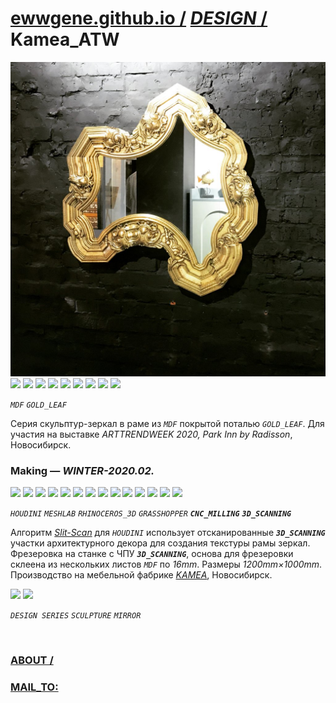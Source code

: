 ﻿
# [ewwgene.github.io /](https://ewwgene.github.io/) [_DESIGN_ /](https://ewwgene.github.io/DESIGN) Kamea_ATW

[![Kamea_ATW](/100.jpg)](https://ewwgene.github.io/Kamea_ATW/Carousel)<br> <a id="107" href="https://ewwgene.github.io/Kamea_ATW/Carousel/#107"><img src="https://ewwgene.github.io/Kamea_ATW/107.jpg" height="66"></a> <a id="109" href="https://ewwgene.github.io/Kamea_ATW/Carousel/#109"><img src="https://ewwgene.github.io/Kamea_ATW/109.jpg" height="66"></a> <a id="111" href="https://ewwgene.github.io/Kamea_ATW/Carousel/#111"><img src="https://ewwgene.github.io/Kamea_ATW/111.jpg" height="66"></a> <a id="113" href="https://ewwgene.github.io/Kamea_ATW/Carousel/#113"><img src="https://ewwgene.github.io/Kamea_ATW/113.jpg" height="66"></a> <a id="115" href="https://ewwgene.github.io/Kamea_ATW/Carousel/#115"><img src="https://ewwgene.github.io/Kamea_ATW/115.jpg" height="66"></a> <a id="116" href="https://ewwgene.github.io/Kamea_ATW/Carousel/#116"><img src="https://ewwgene.github.io/Kamea_ATW/116.jpg" height="66"></a> <a id="117" href="https://ewwgene.github.io/Kamea_ATW/Carousel/#117"><img src="https://ewwgene.github.io/Kamea_ATW/117.jpg" height="66"></a> <a id="118" href="https://ewwgene.github.io/Kamea_ATW/Carousel/#118"><img src="https://ewwgene.github.io/Kamea_ATW/118.jpg" height="66"></a> <a id="119" href="https://ewwgene.github.io/Kamea_ATW/Carousel/#119"><img src="https://ewwgene.github.io/Kamea_ATW/119.jpg" height="66"></a> <a id="text">&#160;</a>

_`MDF`_ _`GOLD_LEAF`_ 

Серия скульптур-зеркал в раме из _`MDF`_ покрытой поталью _`GOLD_LEAF`_. Для участия на выставке _ARTTRENDWEEK 2020, Park Inn by Radisson_, Новосибирск.

### Making — _WINTER-2020.02._
<a id="201m" href="https://ewwgene.github.io/Kamea_ATW/Carousel/#201m"><img src="https://ewwgene.github.io/Kamea_ATW/Making/201.jpg" height="66"></a> <a id="202m" href="https://ewwgene.github.io/Kamea_ATW/Carousel/#202m"><img src="https://ewwgene.github.io/Kamea_ATW/Making/202.jpg" height="66"></a> <a id="203m" href="https://ewwgene.github.io/Kamea_ATW/Carousel/#203m"><img src="https://ewwgene.github.io/Kamea_ATW/Making/203.jpg" height="66"></a> <a id="205m" href="https://ewwgene.github.io/Kamea_ATW/Carousel/#205m"><img src="https://ewwgene.github.io/Kamea_ATW/Making/205.jpg" height="66"></a> <a id="303m" href="https://ewwgene.github.io/Kamea_ATW/Carousel/#303m"><img src="https://ewwgene.github.io/Kamea_ATW/Making/303.jpg" height="66"></a> <a id="305m" href="https://ewwgene.github.io/Kamea_ATW/Carousel/#305m"><img src="https://ewwgene.github.io/Kamea_ATW/Making/305.jpg" height="66"></a> <a id="307m" href="https://ewwgene.github.io/Kamea_ATW/Carousel/#307m"><img src="https://ewwgene.github.io/Kamea_ATW/Making/307.jpg" height="66"></a> <a id="309m" href="https://ewwgene.github.io/Kamea_ATW/Carousel/#309m"><img src="https://ewwgene.github.io/Kamea_ATW/Making/309.jpg" height="66"></a> <a id="401m" href="https://ewwgene.github.io/Kamea_ATW/Carousel/#401m"><img src="https://ewwgene.github.io/Kamea_ATW/Making/401.jpg" height="66"></a> <a id="403m" href="https://ewwgene.github.io/Kamea_ATW/Carousel/#403m"><img src="https://ewwgene.github.io/Kamea_ATW/Making/403.jpg" height="66"></a> <a id="503m" href="https://ewwgene.github.io/Kamea_ATW/Carousel/#503m"><img src="https://ewwgene.github.io/Kamea_ATW/Making/503.jpg" height="66"></a> <a id="505m" href="https://ewwgene.github.io/Kamea_ATW/Carousel/#505m"><img src="https://ewwgene.github.io/Kamea_ATW/Making/505.jpg" height="66"></a> <a id="507m" href="https://ewwgene.github.io/Kamea_ATW/Carousel/#507m"><img src="https://ewwgene.github.io/Kamea_ATW/Making/507.jpg" height="66"></a> <a id="509m" href="https://ewwgene.github.io/Kamea_ATW/Carousel/#509m"><img src="https://ewwgene.github.io/Kamea_ATW/Making/509.jpg" height="66"></a>  

_`HOUDINI`_ _`MESHLAB`_ _`RHINOCEROS_3D`_ _`GRASSHOPPER`_  _**`CNC_MILLING`**_ _**`3D_SCANNING`**_ 

Алгоритм [_Slit-Scan_](https://ewwgene.github.io/Slit-Scan_01-ALGORITHM) для _`HOUDINI`_ использует отсканированные _**`3D_SCANNING`**_  участки архитектурного декора для создания текстуры рамы зеркал. Фрезеровка на станке с ЧПУ _**`3D_SCANNING`**_, основа для фрезеровки склеена из нескольких листов _`MDF`_ по _16mm_. Размеры _1200mm&times;1000mm_. Производство на мебельной фабрике [_KAMEA_](https://kamea.ru/), Новосибирск.

<a id="311" href="https://ewwgene.github.io/Kamea_ATW/Carousel/#311"><img src="https://ewwgene.github.io/Kamea_ATW/311.jpg" height="66"></a> <a id="313" href="https://ewwgene.github.io/Kamea_ATW/Carousel/#313"><img src="https://ewwgene.github.io/Kamea_ATW/313.jpg" height="66"></a> 

_`DESIGN SERIES`_ _`SCULPTURE`_ _`MIRROR`_ 

<br> 

### [ABOUT /](https://ewwgene.github.io/ABOUT)
### [MAIL_TO:](mailto:r0cam@me.com)